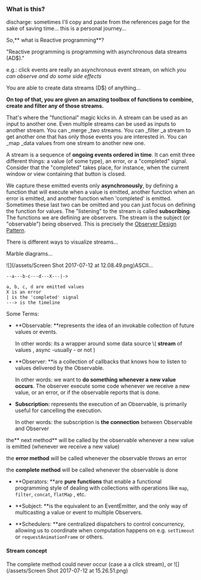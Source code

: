 ### What is this?

discharge: sometimes I'll copy and paste from the references page for the sake of saving time... this is a personal journey...

So,** what is Reactive programming**?

"Reactive programming is programming with asynchronous data streams \(AD$\)."

e.g.: click events are really an asynchronous event stream, on which _you can observe and do some side effects_

You are able to create data streams \(D$\) of anything...

**On top of that, you are given an amazing toolbox of functions to combine, create and filter any of those streams.**

That's where the "functional" magic kicks in. A stream can be used as an input to another one. Even multiple streams can be used as inputs to another stream. You can \_merge \_two streams. You can \_filter \_a stream to get another one that has only those events you are interested in. You can \_map \_data values from one stream to another new one.

A stream is a sequence of **ongoing events ordered in time**. It can emit three different things: a value \(of some type\), an error, or a "completed" signal. Consider that the "completed" takes place, for instance, when the current window or view containing that button is closed.

We capture these emitted events only **asynchronously**, by defining a function that will execute when a value is emitted, another function when an error is emitted, and another function when 'completed' is emitted. Sometimes these last two can be omitted and you can just focus on defining the function for values. The "listening" to the stream is called **subscribing**. The functions we are defining are observers. The stream is the subject \(or "observable"\) being observed. This is precisely the [Observer Design Pattern](https://en.wikipedia.org/wiki/Observer_pattern).

There is different ways to visualize streams...

Marble diagrams...

![](/assets/Screen Shot 2017-07-12 at 12.08.49.png)ASCII...

```
--a---b-c---d---X---|->

a, b, c, d are emitted values
X is an error
| is the 'completed' signal
---> is the timeline
```

Some Terms:

* **Observable: **represents the idea of an invokable collection of future values or events.

  In other words: its a wrapper around some data source \\( **stream** of values , async -usually - or not \)

* **Observer: **is a collection of callbacks that knows how to listen to values delivered by the Observable.

  In other words: we want to **do something whenever a new value occurs**. The observer execute some code whenever we receive a new value, or an error, or if the observable reports that is done.

* **Subscription:** represents the execution of an Observable, is primarily useful for cancelling the execution.

  In other words: the subscription is **the connection** between Observable and Observer

the** next method** will be called by the observable whenever a new value is emitted \(whenever we receive a new value\)

the **error method** will be called whenever the observable throws an error

the **complete method** will be called whenever the observable is done

* **Operators: **are **pure functions** that enable a functional programming style of dealing with collections with operations like `map`, `filter`, `concat`, `flatMap` , etc.

* **Subject: **is the equivalent to an EventEmitter, and the only way of multicasting a value or event to multiple Observers.

* **Schedulers: **are centralized dispatchers to control concurrency, allowing us to coordinate when computation happens on e.g. `setTimeout` or `requestAnimationFrame` or others.

#### Stream concept

The complete method could never occur \(case a a click stream\), or ![](/assets/Screen Shot 2017-07-12 at 15.26.51.png)

